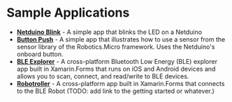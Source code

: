 # Sample Applications

 * **[Netduino Blink](NetduinoBlink)** - A simple app that blinks the LED on a Netduino
 * **[Button Push](ButtonPush)** - A simple app that illustrates how to use a sensor from the sensor library of the Robotics.Micro framework. Uses the Netduino's onboard button.
 * **[BLE Explorer](BLE%20Explorer)** - A cross-platform Bluetooth Low Energy (BLE) explorer app built in Xamarin.Forms that runs on iOS and Android devices and allows you to scan, connect, and read/write to BLE devices.
 * **[Robotroller](Robotroller)** - A cross-platform app built in Xamarin.Forms that connects to the BLE Robot (TODO: add link to the getting started or whatever.)